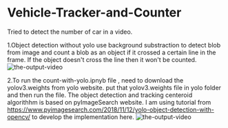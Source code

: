 # Vehicle-Tracker-and-Counter

Tried to detect the number of car in a video.

1.Object detection without yolo use background substraction to detect blob from image and count a blob as an object if it crossed a certain line in the frame. If the object doesn't cross the line then it won't be counted.
![the-output-video](https://github.com/DimaMirana/Vehicle-Tracker-and-Counter/blob/main/withoutYOLO.gif)

2.To run the count-with-yolo.ipnyb file , need to download the yolov3.weights from yolo website. put that yolov3.weights file in 
yolo folder and then run the file. The object detection and tracking centeroid algorithhm is based on pyImageSearch website. I am using tutorial from https://www.pyimagesearch.com/2018/11/12/yolo-object-detection-with-opencv/ to develop the implementation here.
![the-output-video](https://github.com/DimaMirana/Vehicle-Tracker-and-Counter/blob/main/withYOLO.gif)
